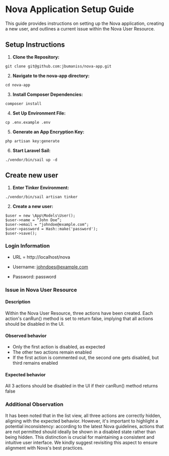 # Nova Application Setup Guide

This guide provides instructions on setting up the Nova application, creating a new user, and outlines a current issue within the Nova User Resource.


## Setup Instructions

1. **Clone the Repository:**

```
git clone git@github.com:jbumaniss/nova-app.git
```

2. **Navigate to the nova-app directory:**

```
cd nova-app
```

3. **Install Composer Dependencies:**

```
composer install
```

4. **Set Up Environment File:**

```
cp .env.example .env
```

5. **Generate an App Encryption Key:**

```
php artisan key:generate
```

6. **Start Laravel Sail:**

```
./vendor/bin/sail up -d
```

## Create new user

1. **Enter Tinker Environment:**

```
./vendor/bin/sail artisan tinker
```

2. **Create a new user:**

```
$user = new \App\Models\User();
$user->name = “John Doe”;
$user->email = "johndoe@example.com";
$user->password = Hash::make('password');
$user->save();
```

### Login Information

- URL = http://localhost/nova

- Username: johndoes@example.com

- Password: password

### Issue in Nova User Resource

#### Description
Within the Nova User Resource, three actions have been created. Each action's canRun() method is set to return false, implying that all actions should be disabled in the UI.

#### Observed behavior
- Only the first action is disabled, as expected
- The other two actions remain enabled
- If the first action is commented out, the second one gets disabled, but third remains enabled

#### Expected behavior
All 3 actions should be disabled in the UI if their canRun() method returns false

### Additional Observation
It has been noted that in the list view, all three actions are correctly hidden, aligning with the expected behavior. However, it's important to highlight a potential inconsistency: according to the latest Nova guidelines, actions that are not permitted should ideally be shown in a disabled state rather than being hidden. This distinction is crucial for maintaining a consistent and intuitive user interface. We kindly suggest revisiting this aspect to ensure alignment with Nova's best practices.

